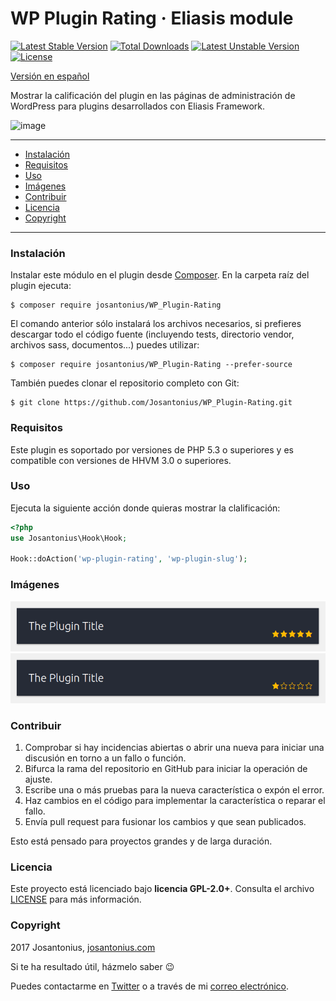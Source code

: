# WP Plugin Rating · Eliasis module

[![Latest Stable Version](https://poser.pugx.org/josantonius/wp_plugin-rating/v/stable)](https://packagist.org/packages/josantonius/wp_plugin-rating) [![Total Downloads](https://poser.pugx.org/josantonius/wp_plugin-rating/downloads)](https://packagist.org/packages/josantonius/wp_plugin-rating) [![Latest Unstable Version](https://poser.pugx.org/josantonius/wp_plugin-rating/v/unstable)](https://packagist.org/packages/josantonius/wp_plugin-rating) [![License](https://poser.pugx.org/josantonius/wp_plugin-rating/license)](https://packagist.org/packages/josantonius/wp_plugin-rating)

[Versión en español](README-ES.md)

Mostrar la calificación del plugin en las páginas de administración de WordPress para plugins desarrollados con Eliasis Framework.

![image](resources/banner-1544x500.png)

---

- [Instalación](#instalación)
- [Requisitos](#requisitos)
- [Uso](#uso)
- [Imágenes](#imagenes)
- [Contribuir](#contribuir)
- [Licencia](#licencia)
- [Copyright](#copyright)

---

### Instalación 

Instalar este módulo en el plugin desde [Composer](http://getcomposer.org/download/). En la carpeta raíz del plugin ejecuta:

    $ composer require josantonius/WP_Plugin-Rating

El comando anterior sólo instalará los archivos necesarios, si prefieres descargar todo el código fuente (incluyendo tests, directorio vendor, archivos sass, documentos...) puedes utilizar:

    $ composer require josantonius/WP_Plugin-Rating --prefer-source

También puedes clonar el repositorio completo con Git:

	$ git clone https://github.com/Josantonius/WP_Plugin-Rating.git

### Requisitos

Este plugin es soportado por versiones de PHP 5.3 o superiores y es compatible con versiones de HHVM 3.0 o superiores.

### Uso

Ejecuta la siguiente acción donde quieras mostrar la clalificación:

```php
<?php
use Josantonius\Hook\Hook;

Hook::doAction('wp-plugin-rating', 'wp-plugin-slug');
```

### Imágenes

![image](resources/screenshot-1.png)
![image](resources/screenshot-2.png)

### Contribuir
1. Comprobar si hay incidencias abiertas o abrir una nueva para iniciar una discusión en torno a un fallo o función.
1. Bifurca la rama del repositorio en GitHub para iniciar la operación de ajuste.
1. Escribe una o más pruebas para la nueva característica o expón el error.
1. Haz cambios en el código para implementar la característica o reparar el fallo.
1. Envía pull request para fusionar los cambios y que sean publicados.

Esto está pensado para proyectos grandes y de larga duración.

### Licencia

Este proyecto está licenciado bajo **licencia GPL-2.0+**. Consulta el archivo [LICENSE](LICENSE) para más información.

### Copyright

2017 Josantonius, [josantonius.com](https://josantonius.com/)

Si te ha resultado útil, házmelo saber :wink:

Puedes contactarme en [Twitter](https://twitter.com/Josantonius) o a través de mi [correo electrónico](mailto:hello@josantonius.com). 